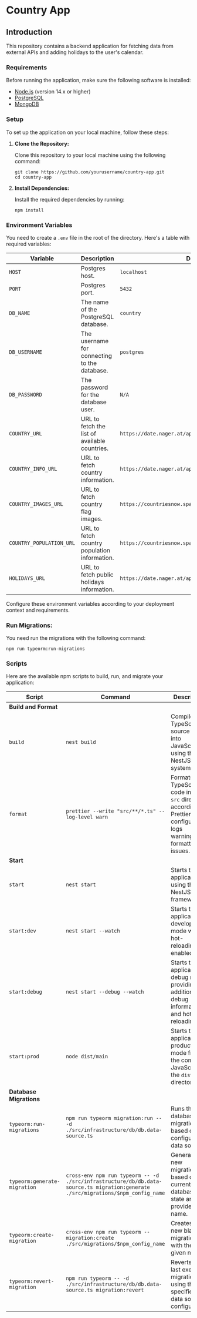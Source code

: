 # Country App

## Introduction

This repository contains a backend application for fetching data from external APIs and adding holidays to the user's calendar.

### Requirements

Before running the application, make sure the following software is installed:

- [Node.js](https://nodejs.org/) (version 14.x or higher)
- [PostgreSQL](https://www.postgresql.org/)
- [MongoDB](https://www.mongodb.com/)

### Setup

To set up the application on your local machine, follow these steps:

1. **Clone the Repository:**

   Clone this repository to your local machine using the following command:

   ````
   git clone https://github.com/yourusername/country-app.git
   cd country-app
   ````

2. **Install Dependencies:**

   Install the required dependencies by running:

   ```
   npm install
   ```

### Environment Variables

You need to create a `.env` file in the root of the directory. Here's a table with required variables:

| Variable                 | Description                                   | Default Value                                               |
| ------------------------ | --------------------------------------------- | ----------------------------------------------------------- |
| `HOST`                   | Postgres host.                                | `localhost`                                                 |
| `PORT`                   | Postgres port.                                | `5432`                                                      |
| `DB_NAME`                | The name of the PostgreSQL database.          | `country`                                                   |
| `DB_USERNAME`            | The username for connecting to the database.  | `postgres`                                                  |
| `DB_PASSWORD`            | The password for the database user.           | `N/A`                                                       |
| `COUNTRY_URL`            | URL to fetch the list of available countries. | `https://date.nager.at/api/v3/AvailableCountries`           |
| `COUNTRY_INFO_URL`       | URL to fetch country information.             | `https://date.nager.at/api/v3/CountryInfo`                  |
| `COUNTRY_IMAGES_URL`     | URL to fetch country flag images.             | `https://countriesnow.space/api/v0.1/countries/flag/images` |
| `COUNTRY_POPULATION_URL` | URL to fetch country population information.  | `https://countriesnow.space/api/v0.1/countries/population`  |
| `HOLIDAYS_URL`           | URL to fetch public holidays information.     | `https://date.nager.at/api/v3/PublicHolidays/`              |

Configure these environment variables according to your deployment context and requirements.

### Run Migrations:

You need run the migrations with the following command:

```
npm run typeorm:run-migrations
```

### Scripts

Here are the available npm scripts to build, run, and migrate your application:

| Script                       | Command                                                                                                                          | Description                                                                                                                  |
| ---------------------------- | -------------------------------------------------------------------------------------------------------------------------------- | ---------------------------------------------------------------------------------------------------------------------------- |
| **Build and Format**         |                                                                                                                                  |                                                                                                                              |
| `build`                      | `nest build`                                                                                                                     | Compiles the TypeScript source code into JavaScript using the NestJS build system.                                           |
| `format`                     | `prettier --write "src/**/*.ts" --log-level warn`                                                                                | Formats the TypeScript code in the `src` directory according to Prettier configuration, logs warnings for formatting issues. |
| **Start**                    |                                                                                                                                  |                                                                                                                              |
| `start`                      | `nest start`                                                                                                                     | Starts the application using the NestJS framework.                                                                           |
| `start:dev`                  | `nest start --watch`                                                                                                             | Starts the application in development mode with hot-reloading enabled.                                                       |
| `start:debug`                | `nest start --debug --watch`                                                                                                     | Starts the application in debug mode, providing additional debug information and hot-reloading.                              |
| `start:prod`                 | `node dist/main`                                                                                                                 | Starts the application in production mode from the compiled JavaScript in the `dist` directory.                              |
| **Database Migrations**      |                                                                                                                                  |                                                                                                                              |
| `typeorm:run-migrations`     | `npm run typeorm migration:run -- -d ./src/infrastructure/db/db.data-source.ts`                                                  | Runs the database migrations based on the configured data source.                                                            |
| `typeorm:generate-migration` | `cross-env npm run typeorm -- -d ./src/infrastructure/db/db.data-source.ts migration:generate ./src/migrations/$npm_config_name` | Generates a new migration file based on the current database state and the provided name.                                    |
| `typeorm:create-migration`   | `cross-env npm run typeorm -- migration:create ./src/migrations/$npm_config_name`                                                | Creates a new blank migration file with the given name.                                                                      |
| `typeorm:revert-migration`   | `npm run typeorm -- -d ./src/infrastructure/db/db.data-source.ts migration:revert`                                               | Reverts the last executed migration using the specified data source configuration.                                           |

